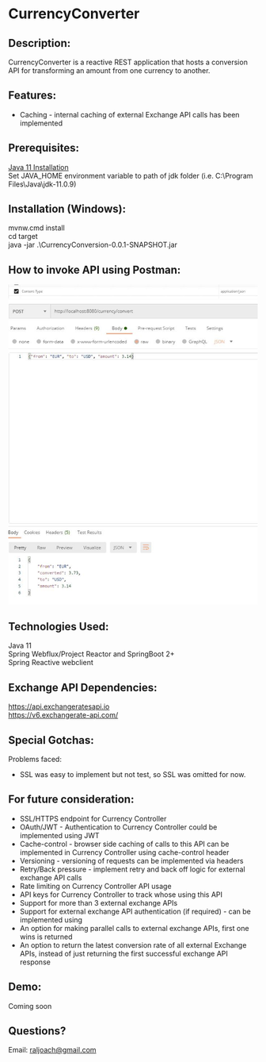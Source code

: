 # CurrencyConverter

Description:
-------------
CurrencyConverter is a reactive REST application that hosts a conversion API for 
transforming an amount from one currency to another.

Features:
----------
* Caching - internal caching of external Exchange API calls has been implemented

Prerequisites:
--------------
[Java 11 Installation](https://www.oracle.com/java/technologies/javase-jdk11-downloads.html) <br>
Set JAVA_HOME environment variable to path of jdk folder (i.e. C:\Program Files\Java\jdk-11.0.9)

Installation (Windows):
-----------------------
mvnw.cmd install <br>
cd target <br>
java -jar .\CurrencyConversion-0.0.1-SNAPSHOT.jar

How to invoke API using Postman:
---------------------------------
![alt text](https://github.com/raljoach/CurrencyConverter/blob/master/contenttype.JPG?raw=true)
![alt text](https://github.com/raljoach/CurrencyConverter/blob/master/postman.JPG?raw=true)

Technologies Used:
--------------------
Java 11 <br>
Spring Webflux/Project Reactor and SpringBoot 2+ <br>
Spring Reactive webclient <br>

Exchange API Dependencies:
-----------------
https://api.exchangeratesapi.io <br>
https://v6.exchangerate-api.com/

Special Gotchas:
----------------
Problems faced:
* SSL was easy to implement but not test, so SSL was omitted for now.

For future consideration:
-------------------------
* SSL/HTTPS endpoint for Currency Controller
* OAuth/JWT - Authentication to Currency Controller could be implemented using JWT
* Cache-control - browser side caching of calls to this API can be implemented in Currency Controller using cache-control header
* Versioning - versioning of requests can be implemented via headers
* Retry/Back pressure - implement retry and back off logic for external exchange API calls
* Rate limiting on Currency Controller API usage
* API keys for Currency Controller to track whose using this API
* Support for more than 3 external exchange APIs
* Support for external exchange API authentication (if required) - can be implemented using
* An option for making parallel calls to external exchange APIs, first one wins is returned
* An option to return the latest conversion rate of all external Exchange APIs, instead of just returning the first successful exchange API response

Demo:
-----
Coming soon


Questions?
-----------
Email: raljoach@gmail.com

